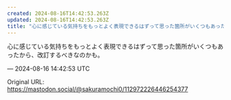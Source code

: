 ```yaml
---
created: 2024-08-16T14:42:53.263Z
updated: 2024-08-16T14:42:53.263Z
title: "心に感じている気持ちをもっとよく表現できるはずって思った箇所がいくつもあったから[...]"
---
```


<p>心に感じている気持ちをもっとよく表現できるはずって思った箇所がいくつもあったから、改訂するべきなのかも。</p>

&mdash; 2024-08-16 14:42:53 UTC

Original URL: https://mastodon.social/@sakuramochi0/112972226446254377
